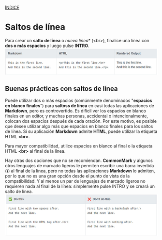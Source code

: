 [ÍNDICE](https://github.com/Zet0699/Guia_markdown/blob/Zet_main/README.md)


# **Saltos de línea**

Para crear un **salto de línea** o *nueva línea** \(\<br\>\), finalice una línea con **dos o más espacios** y luego pulse **INTRO**.
![Saltos_linea_01](/IMG/saltoslinea_01.jpg "Salto de línea")

## **Buenas prácticas con saltos de línea**

Puede utilizar dos o más espacios (comúnmente denominados "**espacios en blanco finales**") para **saltoss de línea** en casi todas las aplicaciones de **Markdown**, pero es controvertido. Es difícil ver los espacios en blanco finales en un editor, y muchas personas, accidental o intencionalmente, colocan dos espacios después de cada oración. Por este motivo, es posible que desee utilizar algo más que espacios en blanco finales para los saltos de línea. Si su aplicación **Markdown** admite **HTML**, puede utilizar la etiqueta HTML **\<br\>**.

Para mayor compatibilidad, utilice espacios en blanco al final o la etiqueta HTML **\<br\>** al final de la línea.

Hay otras dos opciones que no se recomiendan. **CommonMark** y algunos otros lenguajes de marcado ligeros le permiten escribir una barra invertida \(**\\**\) al final de la línea, pero no todas las aplicaciones **Markdown** lo admiten, por lo que no es una gran opción desde el punto de vista de la compatibilidad. Y al menos un par de lenguajes de marcado ligeros no requieren nada al final de la línea: simplemente pulse INTRO y se creará un salto de línea.
![Saltos_linea_02](/IMG/saltoslinea_02.jpg "Buenas prácticas")
